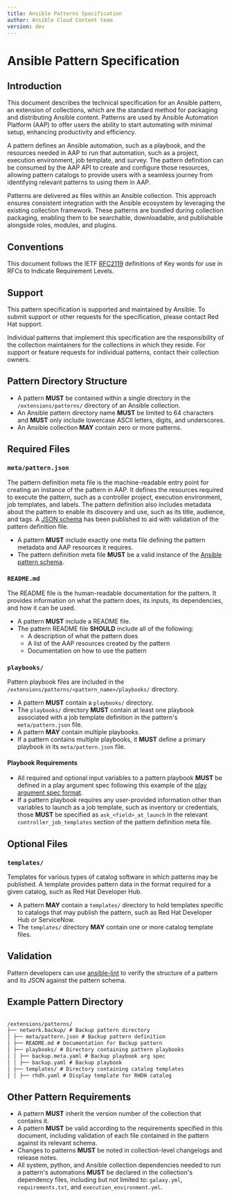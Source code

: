 ```yaml
---
title: Ansible Patterns Specification
author: Ansible Cloud Content team
version: dev
---
```


# Ansible Pattern Specification

## Introduction

This document describes the technical specification for an Ansible pattern, an extension of collections, which are the standard method for packaging and distributing Ansible content. Patterns are used by Ansible Automation Platform (AAP) to offer users the ability to start automating with minimal setup, enhancing productivity and efficiency.

A pattern defines an Ansible automation, such as a playbook, and the resources needed in AAP to run that automation, such as a project, execution environment, job template, and survey. The pattern definition can be consumed by the AAP API to create and configure those resources, allowing pattern catalogs to provide users with a seamless journey from identifying relevant patterns to using them in AAP. 

Patterns are delivered as files within an Ansible collection. This approach ensures consistent integration with the Ansible ecosystem by leveraging the existing collection framework. These patterns are bundled during collection packaging, enabling them to be searchable, downloadable, and publishable alongside roles, modules, and plugins.

## Conventions

This document follows the IETF [RFC2119](https://datatracker.ietf.org/doc/html/rfc2119) definitions of Key words for use in RFCs to Indicate Requirement Levels.

## Support

This pattern specification is supported and maintained by Ansible. To submit support or other requests for the specification, please contact Red Hat support.

Individual patterns that implement this specification are the responsibility of the collection maintainers for the collections in which they reside. For support or feature requests for individual patterns, contact their collection owners.

## Pattern Directory Structure

- A pattern **MUST** be contained within a single directory in the `/extensions/patterns/` directory of an Ansible collection.
- An Ansible pattern directory name **MUST** be limited to 64 characters and **MUST** only include lowercase ASCII letters, digits, and underscores.
- An Ansible collection **MAY** contain zero or more patterns.

## Required Files

### `meta/pattern.json`

The pattern definition meta file is the machine-readable entry point for creating an instance of the pattern in AAP. It defines the resources required to execute the pattern, such as a controller project, execution environment, job templates, and labels. The pattern definition also includes metadata about the pattern to enable its discovery and use, such as its title, audience, and tags. A [JSON schema](https://github.com/ansible/pattern-service/blob/main/specifications/pattern_specification.json) has been published to aid with validation of the pattern definition file.

- A pattern **MUST** include exactly one meta file defining the pattern metadata and AAP resources it requires.
- The pattern definition meta file **MUST** be a valid instance of the [Ansible pattern schema](https://github.com/ansible/pattern-service/blob/main/specifications/pattern_specification.json).

### `README.md`

The README file is the human-readable documentation for the pattern. It provides information on what the pattern does, its inputs, its dependencies, and how it can be used.

- A pattern **MUST** include a README file.
- The pattern README file **SHOULD** include all of the following:
  - A description of what the pattern does
  - A list of the AAP resources created by the pattern
  - Documentation on how to use the pattern

### `playbooks/`

Pattern playbook files are included in the `/extensions/patterns/<pattern_name>/playbooks/` directory. 

- A pattern **MUST** contain a `playbooks/` directory.
- The `playbooks/` directory **MUST** contain at least one playbook associated with a job template definition in the pattern's `meta/pattern.json` file.
- A pattern **MAY** contain multiple playbooks. 
- If a pattern contains multiple playbooks, it **MUST** define a primary playbook in its `meta/pattern.json` file.

#### Playbook Requirements

- All required and optional input variables to a pattern playbook **MUST** be defined in a play argument spec following this example of the [play argument spec format](https://github.com/ansible/ansible-creator/blob/main/src/ansible_creator/resources/playbook_project/argspec_validation_plays.meta.yml).
- If a pattern playbook requires any user-provided information other than variables to launch as a job template, such as inventory or credentials, those **MUST** be specified as `ask_<field>_at_launch` in the relevant `controller_job_templates` section of the pattern definition meta file.

## Optional Files

### `templates/`

Templates for various types of catalog software in which patterns may be published. A template provides pattern data in the format required for a given catalog, such as Red Hat Developer Hub.

- A pattern **MAY** contain a `templates/` directory to hold templates specific to catalogs that may publish the pattern, such as Red Hat Developer Hub or ServiceNow.
- The `templates/` directory **MAY** contain one or more catalog template files.


## Validation 

Pattern developers can use [ansible-lint](https://github.com/ansible/ansible-lint) to verify the structure of a pattern and its JSON against the pattern schema.

## Example Pattern Directory

```txt

/extensions/patterns/
├── network.backup/ # Backup pattern directory
│ ├── meta/pattern.json # Backup pattern definition
│ ├── README.md # Documentation for Backup pattern
│ ├── playbooks/ # Directory containing pattern playbooks
│ │ ├── backup.meta.yaml # Backup playbook arg spec
│ │ ├── backup.yaml # Backup playbook
│ ├── templates/ # Directory containing catalog templates
│ │ ├── rhdh.yaml # Display template for RHDH catalog

```

## Other Pattern Requirements

- A pattern **MUST** inherit the version number of the collection that contains it.
- A pattern **MUST** be valid according to the requirements specified in this document, including validation of each file contained in the pattern against its relevant schema.
- Changes to patterns **MUST** be noted in collection-level changelogs and release notes.
- All system, python, and Ansible collection dependencies needed to run a pattern's automations **MUST** be declared in the collection's dependency files, including but not limited to: `galaxy.yml`, `requirements.txt`, and `execution_environment.yml`.

